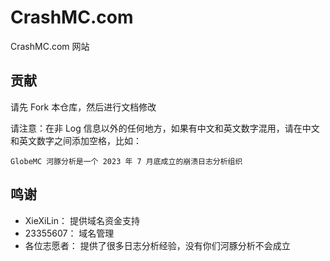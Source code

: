 # CrashMC.com

CrashMC.com 网站

## 贡献

请先 Fork 本仓库，然后进行文档修改

请注意：在非 Log 信息以外的任何地方，如果有中文和英文数字混用，请在中文和英文数字之间添加空格，比如：

`GlobeMC 河豚分析是一个 2023 年 7 月底成立的崩溃日志分析组织`

## 鸣谢

- XieXiLin： 提供域名资金支持
- 23355607： 域名管理
- 各位志愿者： 提供了很多日志分析经验，没有你们河豚分析不会成立
